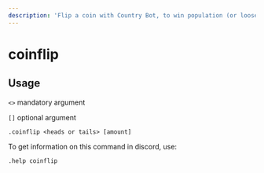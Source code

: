 ```yaml
---
description: 'Flip a coin with Country Bot, to win population (or loose some)'
---
```


# coinflip

## Usage

`<>` mandatory argument

`[]` optional argument

```text
.coinflip <heads or tails> [amount]
```

To get information on this command in discord, use:

`.help coinflip`

